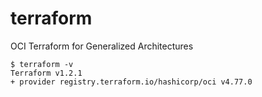 # terraform
OCI Terraform for Generalized Architectures

```:
$ terraform -v
Terraform v1.2.1
+ provider registry.terraform.io/hashicorp/oci v4.77.0
```